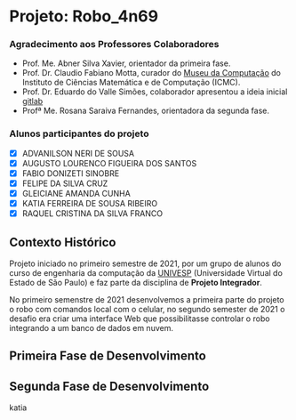 # Projeto: Robo_4n69

### Agradecimento aos Professores Colaboradores

* Prof. Me. Abner Silva Xavier, orientador da primeira fase.
* Prof. Dr. Claudio Fabiano Motta, curador do [Museu da Computação](https://mc.icmc.usp.br/) do Instituto de Ciências Matemática e de Computação (ICMC).
* Prof. Dr. Eduardo do Valle Simões, colaborador apresentou a ideia inicial [gitlab]( https://gitlab.com/simoesusp/robo-museu/-/tree/master/Orcamento)
* Profª Me. Rosana Saraiva Fernandes, orientadora da segunda fase.

### Alunos participantes do projeto
- [x] ADVANILSON NERI DE SOUSA 
- [x] AUGUSTO LOURENCO FIGUEIRA DOS SANTOS 
- [x] FABIO DONIZETI SINOBRE 
- [x] FELIPE DA SILVA CRUZ 
- [x] GLEICIANE AMANDA CUNHA 
- [x] KATIA FERREIRA DE SOUSA RIBEIRO 
- [x] RAQUEL CRISTINA DA SILVA FRANCO 

## Contexto Histórico

Projeto iniciado no primeiro semestre de 2021, por um grupo de alunos do curso de engenharia da computação da [UNIVESP](https://univesp.br/) (Universidade Virtual do Estado de São Paulo) e faz parte da disciplina de **Projeto Integrador**. 

No primeiro semenstre de 2021 desenvolvemos a primeira parte do projeto o robo com comandos local com o celular, no segundo semester de 2021 o desafio era criar uma interface Web que possibilitasse controlar o robo integrando a um banco de dados em nuvem.

## Primeira Fase de Desenvolvimento


## Segunda Fase de Desenvolvimento
katia

